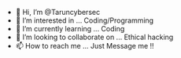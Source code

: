 - 👋 Hi, I’m @Taruncybersec
- 👀 I’m interested in ... Coding/Programming
- 🌱 I’m currently learning ... Coding
- 💞️ I’m looking to collaborate on ... Ethical hacking
- 📫 How to reach me ... Just Message me !!

<!---
Taruncybersec/Taruncybersec is a ✨ special ✨ repository because its `README.md` (this file) appears on your GitHub profile.
You can click the Preview link to take a look at your changes.
--->
